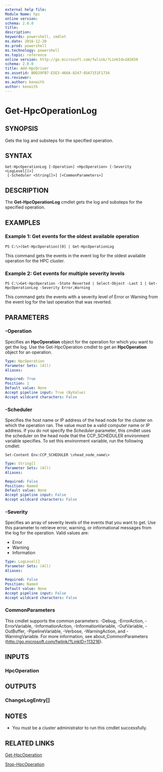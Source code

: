 ```yaml
---
external help file:
Module Name: hpc
online version:
schema: 2.0.0
title:
description:
keywords: powershell, cmdlet
ms.date: 2016-12-20
ms.prod: powershell
ms.technology: powershell
ms.topic: reference
online version: http://go.microsoft.com/fwlink/?LinkId=182659
schema: 2.0.0
title: Add-HpcDriver
ms.assetid: B0D29FB7-E5E3-466A-8247-05A7151F1734
ms.reviewer:
ms.author: kenwith
author: kenwith
---
```


# Get-HpcOperationLog

## SYNOPSIS
Gets the log and substeps for the specified operation.

## SYNTAX

```
Get-HpcOperationLog [-Operation] <HpcOperation> [-Severity <LogLevel[]>]
 [-Scheduler <String[]>] [<CommonParameters>]
```

## DESCRIPTION
The **Get-HpcOperationLog** cmdlet gets the log and substeps for the specified operation.

## EXAMPLES

### Example 1: Get events for the oldest available operation
```
PS C:\>(Get-HpcOperation)[0] | Get-HpcOperationLog
```

This command gets the events in the event log for the oldest available operation for the HPC cluster.

### Example 2: Get events for multiple severity levels
```
PS C:\>Get-HpcOperation -State Reverted | Select-Object -Last 1 | Get-HpcOperationLog -Severity Error,Warning
```

This command gets the events with a severity level of Error or Warning from the event log for the last operation that was reverted.

## PARAMETERS

### -Operation
Specifies an **HpcOperation** object for the operation for which you want to get the log.
Use the Get-HpcOperation cmdlet to get an **HpcOperation** object for an operation.

```yaml
Type: HpcOperation
Parameter Sets: (All)
Aliases:

Required: True
Position: 1
Default value: None
Accept pipeline input: True (ByValue)
Accept wildcard characters: False
```

### -Scheduler
Specifies the host name or IP address of the head node for the cluster on which the operation ran.
The value must be a valid computer name or IP address.
If you do not specify the *Scheduler* parameter, this cmdlet uses the scheduler on the head node that the CCP_SCHEDULER environment variable specifies.
To set this environment variable, run the following cmdlet:

`Set-Content Env:CCP_SCHEDULER \<head_node_name\>`

```yaml
Type: String[]
Parameter Sets: (All)
Aliases:

Required: False
Position: Named
Default value: None
Accept pipeline input: False
Accept wildcard characters: False
```

### -Severity
Specifies an array of severity levels of the events that you want to get.
Use this parameter to retrieve error, warning, or informational messages from the log for the operation.
Valid values are:

- Error
- Warning
- Information

```yaml
Type: LogLevel[]
Parameter Sets: (All)
Aliases:

Required: False
Position: Named
Default value: None
Accept pipeline input: False
Accept wildcard characters: False
```

### CommonParameters
This cmdlet supports the common parameters: -Debug, -ErrorAction, -ErrorVariable, -InformationAction, -InformationVariable, -OutVariable, -OutBuffer, -PipelineVariable, -Verbose, -WarningAction, and -WarningVariable. For more information, see about_CommonParameters (http://go.microsoft.com/fwlink/?LinkID=113216).

## INPUTS

### HpcOperation

## OUTPUTS

### ChangeLogEntry[]

## NOTES
* You must be a cluster administrator to run this cmdlet successfully.

## RELATED LINKS

[Get-HpcOperation](./Get-HpcOperation.md)

[Stop-HpcOperation](./Stop-HpcOperation.md)
